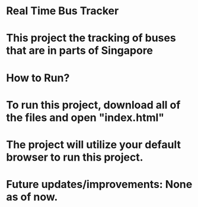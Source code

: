 # Real Time Bus Tracker

# This project the tracking of buses that are in parts of Singapore

# How to Run?
# To run this project, download all of the files and open "index.html"
# The project will utilize your default browser to run this project.

# Future updates/improvements: None as of now.
